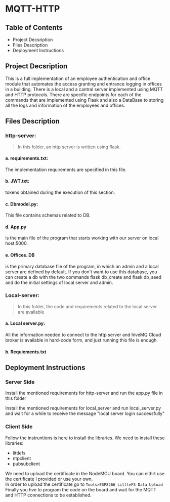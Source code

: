 # MQTT-HTTP

## Table of Contents
- Project Decsription
- Files Description
- Deployment Instructions
## Project Decsription
This is a full implementation of an employee authentication and office module that automates the access granting and entrance logging in offices in a building. There is a local and a cantral server implemented using MQTT and HTTP protocols. There are specific endpoints for each of the commands that are implemented using Flask and also a DataBase to storing all the logs and information of the employees and offices.
## Files Description

### http-server: <br>
> In this folder, an http server is written using flask.<br>

#### a. requirements.txt:
 The implementation requirements are specified in this file.
#### b. JWT.txt:
 tokens obtained during the execution of this section.
#### c. Dbmodel.py:
 This file contains schemas related to DB.
#### d. App.py 
 is the main file of the program that starts working with our server on local host:5000.
#### e. Offices. DB 
is the primary database file of the program, in which an admin and a local server are defined by default. If you don't want to use this database, you can create a db with the two commands flask db_create and flask db_seed and do the initial settings of local server and admin.
### Local-server: <br>
> In this folder, the code and requirements related to the local server are available

#### a. Local server.py: 
All the information needed to connect to the http server and hiveMQ Cloud broker is available in hard-code form, and just running this file is enough.
#### b. Requiements.txt

## Deployment Instructions
### Server Side

Install the mentioned requirements for http-server and run the app.py file in this folder
<br>

Install the mentioned requirements for local_server and run local_server.py and wait for a while to receive the message "local server login successfully"

### Client Side
Follow the instruntions is [here](https://console.hivemq.cloud/clients/arduino-esp8266?uuid=2124b8ecf14e4692b62288592e5c4a12) to install the libraries. We need to install these libraries:
- littlefs
- ntpclient
- pubsubclient<br>

We need to upload the certificate in the NodeMCU board. You can eithrt use the certificate I provided or use your own. <br>
In order to upload the certificate go to ``` Tools>ESP8266 LittleFS Data Upload ```
<br>
Finally you hve to program the code on the board and wait for the MQTT and HTTP connections to be established.
